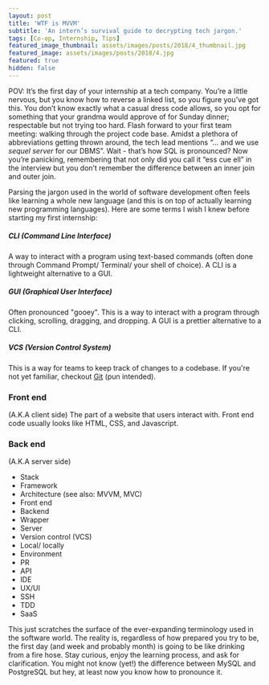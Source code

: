 ```yaml
---
layout: post
title: 'WTF is MVVM'
subtitle: 'An intern’s survival guide to decrypting tech jargon.'
tags: [Co-op, Internship, Tips]
featured_image_thumbnail: assets/images/posts/2018/4_thumbnail.jpg
featured_image: assets/images/posts/2018/4.jpg
featured: true
hidden: false
---
```


<!--more-->
POV: It’s the first day of your internship at a tech company. You’re a little nervous, but you know how to reverse a linked list, so you figure you’ve got this. You don’t know exactly what a casual dress code allows, so you opt for something that your grandma would approve of for Sunday dinner; respectable but not trying too hard. Flash forward to your first team meeting: walking through the project code base. Amidst a plethora of abbreviations getting thrown around, the tech lead mentions “... and we use _sequel server_ for our DBMS”. Wait - that’s how SQL is pronounced? Now you’re panicking, remembering that not only did you call it “ess cue ell” in the interview but you don’t remember the difference between an inner join and outer join.

Parsing the jargon used in the world of software development often feels like learning a whole new language (and this is on top of actually learning new programming languages). Here are some terms I wish I knew before starting my first internship:

##### CLI (Command Line Interface)
A way to interact with a program using text-based commands (often done through Command Prompt/ Terminal/ your shell of choice). A CLI is a lightweight alternative to a GUI.

##### GUI (Graphical User Interface)
Often pronounced "gooey". This is a way to interact with a program through clicking, scrolling, dragging, and dropping. A GUI is a prettier alternative to a CLI.

##### VCS (Version Control System)
This is a way for teams to keep track of changes to a codebase. If you're not yet familiar, checkout [Git](https://git-scm.com) (pun intended).

### Front end
(A.K.A client side)
The part of a website that users interact with. Front end code usually looks like HTML, CSS, and Javascript.

### Back end
(A.K.A server side)

* Stack
* Framework 
* Architecture (see also: MVVM, MVC)
* Front end
* Backend
* Wrapper 
* Server
* Version control (VCS)
* Local/ locally
* Environment
* PR
* API
* IDE
* UX/UI
* SSH
* TDD
* SaaS

This just scratches the surface of the ever-expanding terminology used in the software world. The reality is, regardless of how prepared you try to be, the first day (and week and probably month) is going to be like drinking from a fire hose. Stay curious, enjoy the learning process, and ask for clarification. You might not know (yet!) the difference between MySQL and PostgreSQL but hey, at least now you know how to pronounce it. 

